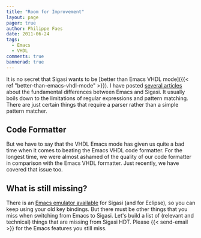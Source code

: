 ```yaml
---
title: "Room for Improvement"
layout: page 
pager: true
author: Philippe Faes
date: 2011-06-24
tags: 
  - Emacs
  - VHDL
comments: true
bannerad: true
---
```


It is no secret that Sigasi wants to be [better than Emacs VHDL mode]({{< ref "better-than-emacs-vhdl-mode" >}}). I have posted [several articles](/opinion/emacs) about the fundamental differences between Emacs and Sigasi. It usually boils down to the limitations of regular expressions and pattern matching. There are just certain things that require a parser rather than a simple pattern matcher.

## Code Formatter

But we have to say that the VHDL Emacs mode has given us quite a bad time when it comes to beating the Emacs VHDL code formatter. For the longest time, we were almost ashamed of the quality of our code formatter in comparison with the Emacs VHDL formatter. Just recently, we have covered that issue too.

## What is still missing?

There is an [Emacs emulator available](/faq#do-you-have-an-emacs-emulation-mode-so-that-i-can-use-the-emacs-key-bindings) for Sigasi (and for Eclipse), so you can keep using your old key bindings. But there must be other things that you miss when switching from Emacs to Sigasi. Let's build a list of (relevant and technical) things that are missing from Sigasi HDT. Please {{< send-email >}} for the Emacs features you still miss.
